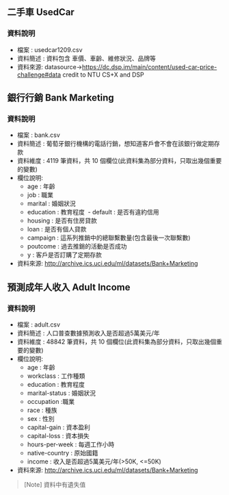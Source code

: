 ## 二手車 UsedCar
### 資料說明
+ 檔案 : usedcar1209.csv
+ 資料簡述 : 資料包含 車價、車齡、維修狀況、品牌等
+ 資料來源: datasource->https://dc.dsp.im/main/content/used-car-price-challenge#data credit to NTU CS+X and DSP  
      
## 銀行行銷 Bank Marketing 
### 資料說明
+ 檔案 : bank.csv 
+ 資料簡述 : 葡萄牙銀行機構的電話行銷，想知道客戶會不會在該銀行做定期存款
+ 資料維度 : 4119 筆資料，共 10 個欄位(此資料集為部分資料，只取出幾個重要的變數)
+ 欄位說明: 
  - age : 年齡
  - job : 職業
  - marital : 婚姻狀況
  - education : 教育程度
  - default : 是否有違約信用
  - housing : 是否有住房貸款
  - loan : 是否有個人貸款
  - campaign : 這系列推銷中的總聯繫數量(包含最後一次聯繫數)
  - poutcome : 過去推銷的活動是否成功
  - y : 客戶是否訂購了定期存款
+ 資料來源: http://archive.ics.uci.edu/ml/datasets/Bank+Marketing  

## 預測成年人收入 Adult Income
### 資料說明
+ 檔案 : adult.csv 
+ 資料簡述 : 人口普查數據預測收入是否超過5萬美元/年
+ 資料維度 : 48842 筆資料，共 10 個欄位(此資料集為部分資料，只取出幾個重要的變數)
+ 欄位說明: 
  - age : 年齡
  - workclass : 工作種類
  - education : 教育程度
  - marital-status : 婚姻狀況
  - occupation :職業
  - race : 種族
  - sex : 性別
  - capital-gain : 資本盈利
  - capital-loss : 資本損失
  - hours-per-week : 每週工作小時
  - native-country : 原始國籍
  - income : 收入是否超過5萬美元/年(>50K, <=50K)
+ 資料來源: http://archive.ics.uci.edu/ml/datasets/Bank+Marketing  
> [Note] 資料中有遺失值
